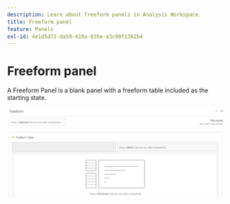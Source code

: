 ```yaml
---
description: Learn about freeform panels in Analysis Workspace.
title: Freeform panel
feature: Panels
exl-id: 4e1d5d72-da59-419a-835e-a3c90f1362b4
---
```

# Freeform panel

A Freeform Panel is a blank panel with a freeform table included as the starting state.

![](assets/freeform-panel.png)
